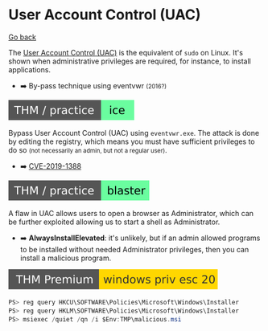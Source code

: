 # User Account Control (UAC)

[Go back](../index.md#windows-privilege-escalation-)

<div class="row row-cols-md-2"><div>

The [User Account Control (UAC)](/operating-systems/windows/knowledge/index.md#permissions-and-users) is the equivalent of `sudo` on Linux. It's shown when administrative privileges are required, for instance, to install applications.

* ➡️ By-pass technique using eventvwr <small>(2016?)</small>

[![blaster](../../../_badges/thm-p/ice.svg)](https://tryhackme.com/room/blaster)

Bypass User Account Control (UAC) using `eventvwr.exe`. The attack is done by editing the registry, which means you must have sufficient privileges to do so <small>(not necessarily an admin, but not a regular user)</small>.

* ➡️ [CVE-2019-1388](https://github.com/nobodyatall648/CVE-2019-1388)

[![blaster](../../../_badges/thm-p/blaster.svg)](https://tryhackme.com/room/blaster)

A flaw in UAC allows users to open a browser as Administrator, which can be further exploited allowing us to start a shell as Administrator.
</div><div>

* ➡️ **AlwaysInstallElevated**: it's unlikely, but if an admin allowed programs to be installed without needed Administrator privileges, then you can install a malicious program.

[![windowsprivesc20](../../../_badges/thmp/windowsprivesc20.svg)](https://tryhackme.com/room/windowsprivesc20)

```java
PS> reg query HKCU\SOFTWARE\Policies\Microsoft\Windows\Installer
PS> reg query HKLM\SOFTWARE\Policies\Microsoft\Windows\Installer
PS> msiexec /quiet /qn /i $Env:TMP\malicious.msi
```
</div></div>